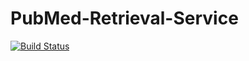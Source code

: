 # PubMed-Retrieval-Service

[![Build Status](https://travis-ci.org/wcmc-its/pubmed-retrieval-service.svg?branch=master)](https://travis-ci.org/wcmc-its/pubmed-retrieval-service)
